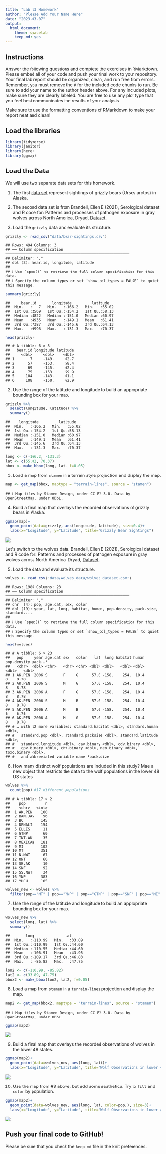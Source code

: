 ```yaml
---
title: "Lab 13 Homework"
author: "Please Add Your Name Here"
date: "2023-03-07"
output:
  html_document: 
    theme: spacelab
    keep_md: yes
---
```




## Instructions
Answer the following questions and complete the exercises in RMarkdown. Please embed all of your code and push your final work to your repository. Your final lab report should be organized, clean, and run free from errors. Remember, you must remove the `#` for the included code chunks to run. Be sure to add your name to the author header above. For any included plots, make sure they are clearly labeled. You are free to use any plot type that you feel best communicates the results of your analysis.  

Make sure to use the formatting conventions of RMarkdown to make your report neat and clean!  

## Load the libraries  

```r
library(tidyverse)
library(janitor)
library(here)
library(ggmap)
```


## Load the Data
We will use two separate data sets for this homework.  

1. The first [data set](https://rcweb.dartmouth.edu/~f002d69/workshops/index_rspatial.html) represent sightings of grizzly bears (Ursos arctos) in Alaska.  

2. The second data set is from Brandell, Ellen E (2021), Serological dataset and R code for: Patterns and processes of pathogen exposure in gray wolves across North America, Dryad, [Dataset](https://doi.org/10.5061/dryad.5hqbzkh51).  

1. Load the `grizzly` data and evaluate its structure.  

```r
grizzly <- read_csv("data/bear-sightings.csv")
```

```
## Rows: 494 Columns: 3
## ── Column specification ────────────────────────────────────────────────────────
## Delimiter: ","
## dbl (3): bear.id, longitude, latitude
## 
## ℹ Use `spec()` to retrieve the full column specification for this data.
## ℹ Specify the column types or set `show_col_types = FALSE` to quiet this message.
```

```r
summary(grizzly)
```

```
##     bear.id       longitude         latitude    
##  Min.   :   7   Min.   :-166.2   Min.   :55.02  
##  1st Qu.:2569   1st Qu.:-154.2   1st Qu.:58.13  
##  Median :4822   Median :-151.0   Median :60.97  
##  Mean   :4935   Mean   :-149.1   Mean   :61.41  
##  3rd Qu.:7387   3rd Qu.:-145.6   3rd Qu.:64.13  
##  Max.   :9996   Max.   :-131.3   Max.   :70.37
```

```r
head(grizzly)
```

```
## # A tibble: 6 × 3
##   bear.id longitude latitude
##     <dbl>     <dbl>    <dbl>
## 1       7     -149.     62.7
## 2      57     -153.     58.4
## 3      69     -145.     62.4
## 4      75     -153.     59.9
## 5     104     -143.     61.1
## 6     108     -150.     62.9
```


2. Use the range of the latitude and longitude to build an appropriate bounding box for your map.  

```r
grizzly %>%
  select(longitude, latitude) %>%
  summary()
```

```
##    longitude         latitude    
##  Min.   :-166.2   Min.   :55.02  
##  1st Qu.:-154.2   1st Qu.:58.13  
##  Median :-151.0   Median :60.97  
##  Mean   :-149.1   Mean   :61.41  
##  3rd Qu.:-145.6   3rd Qu.:64.13  
##  Max.   :-131.3   Max.   :70.37
```

```r
long <- c(-166.2, -131.3)
lat <- c(55.02, 70.37)
bbox <- make_bbox(long, lat, f=0.05)
```



3. Load a map from `stamen` in a terrain style projection and display the map.  

```r
map <- get_map(bbox, maptype = "terrain-lines", source = "stamen")
```

```
## ℹ Map tiles by Stamen Design, under CC BY 3.0. Data by OpenStreetMap, under ODbL.
```


4. Build a final map that overlays the recorded observations of grizzly bears in Alaska.  

```r
ggmap(map)+
  geom_point(data=grizzly, aes(longitude, latitude), size=0.4)+
  labs(x="Longitude", y="Latitude", title="Grizzly Bear Sightings")
```

![](lab13_hw_files/figure-html/unnamed-chunk-6-1.png)<!-- -->


Let's switch to the wolves data. Brandell, Ellen E (2021), Serological dataset and R code for: Patterns and processes of pathogen exposure in gray wolves across North America, Dryad, [Dataset](https://doi.org/10.5061/dryad.5hqbzkh51).  

5. Load the data and evaluate its structure.  

```r
wolves <- read_csv("data/wolves_data/wolves_dataset.csv")
```

```
## Rows: 1986 Columns: 23
## ── Column specification ────────────────────────────────────────────────────────
## Delimiter: ","
## chr  (4): pop, age.cat, sex, color
## dbl (19): year, lat, long, habitat, human, pop.density, pack.size, standard....
## 
## ℹ Use `spec()` to retrieve the full column specification for this data.
## ℹ Specify the column types or set `show_col_types = FALSE` to quiet this message.
```

```r
head(wolves)
```

```
## # A tibble: 6 × 23
##   pop     year age.cat sex   color   lat  long habitat human pop.density pack.…¹
##   <chr>  <dbl> <chr>   <chr> <chr> <dbl> <dbl>   <dbl> <dbl>       <dbl>   <dbl>
## 1 AK.PEN  2006 S       F     G      57.0 -158.    254.  10.4           8    8.78
## 2 AK.PEN  2006 S       M     G      57.0 -158.    254.  10.4           8    8.78
## 3 AK.PEN  2006 A       F     G      57.0 -158.    254.  10.4           8    8.78
## 4 AK.PEN  2006 S       M     B      57.0 -158.    254.  10.4           8    8.78
## 5 AK.PEN  2006 A       M     B      57.0 -158.    254.  10.4           8    8.78
## 6 AK.PEN  2006 A       M     G      57.0 -158.    254.  10.4           8    8.78
## # … with 12 more variables: standard.habitat <dbl>, standard.human <dbl>,
## #   standard.pop <dbl>, standard.packsize <dbl>, standard.latitude <dbl>,
## #   standard.longitude <dbl>, cav.binary <dbl>, cdv.binary <dbl>,
## #   cpv.binary <dbl>, chv.binary <dbl>, neo.binary <dbl>, toxo.binary <dbl>,
## #   and abbreviated variable name ¹​pack.size
```


6. How many distinct wolf populations are included in this study? Mae a new object that restricts the data to the wolf populations in the lower 48 US states.  

```r
wolves %>%
  count(pop) #17 different populations 
```

```
## # A tibble: 17 × 2
##    pop         n
##    <chr>   <int>
##  1 AK.PEN    100
##  2 BAN.JAS    96
##  3 BC        145
##  4 DENALI    154
##  5 ELLES      11
##  6 GTNP       60
##  7 INT.AK     35
##  8 MEXICAN   181
##  9 MI        102
## 10 MT        351
## 11 N.NWT      67
## 12 ONT        60
## 13 SE.AK      10
## 14 SNF        92
## 15 SS.NWT     34
## 16 YNP       383
## 17 YUCH      105
```

```r
wolves_new <- wolves %>%
  filter(pop=="MT" | pop=="YNP" | pop=="GTNP" | pop=="SNF" | pop=="MI" | pop=="MEXICAN")
```


7. Use the range of the latitude and longitude to build an appropriate bounding box for your map.  

```r
wolves_new %>%
  select(long, lat) %>%
  summary()
```

```
##       long              lat       
##  Min.   :-110.99   Min.   :33.89  
##  1st Qu.:-110.99   1st Qu.:44.60  
##  Median :-110.55   Median :44.60  
##  Mean   :-106.91   Mean   :43.95  
##  3rd Qu.:-109.17   3rd Qu.:46.83  
##  Max.   : -86.82   Max.   :47.75
```

```r
lon2 <- c(-110.99, -85.82)
lat2 <- c(33.89, 47.75)
bbox2 <- make_bbox(lon2, lat2, f=0.05)
```


8.  Load a map from `stamen` in a `terrain-lines` projection and display the map. 

```r
map2 <- get_map(bbox2, maptype = "terrain-lines", source = "stamen")
```

```
## ℹ Map tiles by Stamen Design, under CC BY 3.0. Data by OpenStreetMap, under ODbL.
```

```r
ggmap(map2)
```

![](lab13_hw_files/figure-html/unnamed-chunk-11-1.png)<!-- -->


9. Build a final map that overlays the recorded observations of wolves in the lower 48 states.  

```r
ggmap(map2)+
  geom_point(data=wolves_new, aes(long, lat))+
  labs(x="Longitude", y="Latitude", title="Wolf Observations in lower 48 States")
```

![](lab13_hw_files/figure-html/unnamed-chunk-12-1.png)<!-- -->


10. Use the map from #9 above, but add some aesthetics. Try to `fill` and `color` by population.  

```r
ggmap(map2)+
  geom_point(data=wolves_new, aes(long, lat, color=pop,), size=3)+
  labs(x="Longitude", y="Latitude", title="Wolf Observations in lower 48 States")
```

![](lab13_hw_files/figure-html/unnamed-chunk-13-1.png)<!-- -->


## Push your final code to GitHub!
Please be sure that you check the `keep md` file in the knit preferences. 

